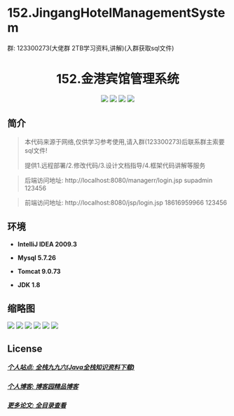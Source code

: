 # 152.JingangHotelManagementSystem

<p>群: 123300273(大佬群 2TB学习资料,讲解)(入群获取sql文件)</p>

<p><h1 align="center">152.金港宾馆管理系统</h1></p>


<p align="center">
	<img src="https://img.shields.io/badge/jdk-1.8-orange.svg"/>
    <img src="https://img.shields.io/badge/spring-5.x-lightgrey.svg"/>
    <img src="https://img.shields.io/badge/springmvc-3.x-blue.svg"/>
    <img src="https://img.shields.io/badge/mybatis-5.x-yellow.svg"/>
</p>

## 简介


> 本代码来源于网络,仅供学习参考使用,请入群(123300273)后联系群主索要sql文件!
>
> 提供1.远程部署/2.修改代码/3.设计文档指导/4.框架代码讲解等服务

>后端访问地址: http://localhost:8080/managerr/login.jsp
> supadmin  123456

>前端访问地址: http://localhost:8080/jsp/login.jsp
> 18616959966 123456

## 环境

- <b>IntelliJ IDEA 2009.3</b>

- <b>Mysql 5.7.26</b>

- <b>Tomcat 9.0.73</b>

- <b>JDK 1.8</b>




## 缩略图


![](https://img2022.cnblogs.com/blog/588112/202207/588112-20220714173822290-837476633.png)
![](https://img2022.cnblogs.com/blog/588112/202207/588112-20220714173837586-1733943069.png)
![](https://img2022.cnblogs.com/blog/588112/202207/588112-20220714173844549-2074635838.png)
![](https://img2022.cnblogs.com/blog/588112/202207/588112-20220714173848449-1358851937.png)
![](https://img2022.cnblogs.com/blog/588112/202207/588112-20220714173902514-2110545655.png)
![](https://img2022.cnblogs.com/blog/588112/202207/588112-20220714173920951-125079332.png)



## License

##### [个人站点: 全栈九九六(Java全栈知识资料下载)](https://www.blog996.com/)
##### [个人博客: 博客园精品博客](https://www.cnblogs.com/yysbolg/)
##### [更多论文: 全目录查看](https://www.blog996.com/md/2021-09-22-1632317852192.html)



